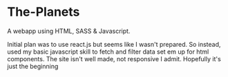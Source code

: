 # The-Planets

A webapp using HTML, SASS & Javascript.

Initial plan was to use react.js but seems like I wasn't prepared. So instead, used my basic javascript skill to fetch and filter data set em up for html components.
The site isn't well made, not responsive I admit.
Hopefully it's just the beginning
